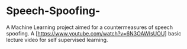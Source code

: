 # Speech-Spoofing-
A Machine Learning project aimed for a countermeasures of speech spoofing. 
A [https://www.youtube.com/watch?v=6N3OAWIsUOU] basic lecture video for self supervised learning.

